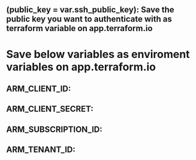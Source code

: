 ## (public_key = var.ssh_public_key): Save the public key you want to authenticate with as terraform variable on app.terraform.io 


# Save below variables as enviroment variables on app.terraform.io

## ARM_CLIENT_ID: 

## ARM_CLIENT_SECRET:

## ARM_SUBSCRIPTION_ID:

## ARM_TENANT_ID:
